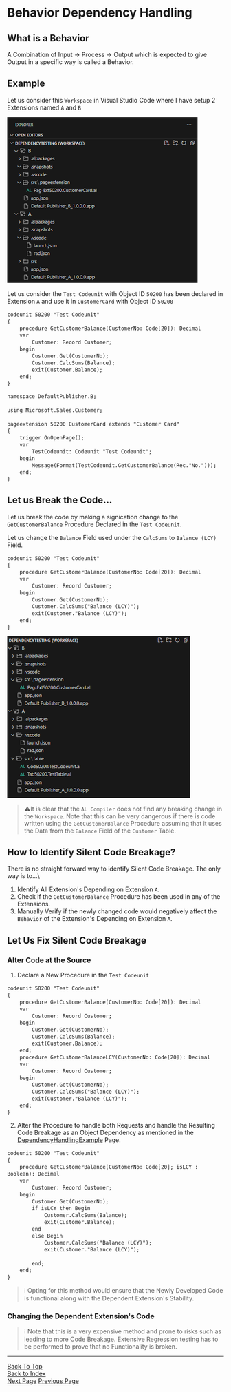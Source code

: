 # Behavior Dependency Handling
## What is a Behavior
A Combination of Input -> Process -> Output which is expected to give Output in a specific way is called a Behavior. 
## Example
Let us consider this `Workspace` in Visual Studio Code where I have setup 2 Extensions named `A` and `B`

![Workspace](../Image%20Archive/DataDependency.1.png)

Let us consider the `Test Codeunit` with Object ID `50200` has been declared in Extension `A` and use it in `CustomerCard` with Object ID `50200`
```
codeunit 50200 "Test Codeunit"
{
    procedure GetCustomerBalance(CustomerNo: Code[20]): Decimal
    var
        Customer: Record Customer;
    begin
        Customer.Get(CustomerNo);
        Customer.CalcSums(Balance);
        exit(Customer.Balance);
    end;
}

```
```
namespace DefaultPublisher.B;

using Microsoft.Sales.Customer;

pageextension 50200 CustomerCard extends "Customer Card"
{
    trigger OnOpenPage();
    var
        TestCodeunit: Codeunit "Test Codeunit";
    begin
        Message(Format(TestCodeunit.GetCustomerBalance(Rec."No.")));
    end;
}
```
## Let us Break the Code...
Let us break the code by making a signication change to the `GetCustomerBalance` Procedure Declared in the `Test Codeunit`.

Let us change the `Balance` Field used under the `CalcSums` to `Balance (LCY)` Field.
```
codeunit 50200 "Test Codeunit"
{
    procedure GetCustomerBalance(CustomerNo: Code[20]): Decimal
    var
        Customer: Record Customer;
    begin
        Customer.Get(CustomerNo);
        Customer.CalcSums("Balance (LCY)");
        exit(Customer."Balance (LCY)");
    end;
}
```
![Alt text](../Image%20Archive/DataDependency.4.png)

>⚠️It is clear that the `AL Compiler` does not find any breaking change in the `Workspace`.
Note that this can be very dangerous if there is code written using the `GetCustomerBalance` Procedure assuming that it uses the Data from the `Balance` Field of the `Customer` Table. 

## How to Identify Silent Code Breakage?
There is no straight forward way to identify Silent Code Breakage. The only way is to...\
1. Identify All Extension's Depending on Extension `A`.
2. Check if the `GetCustomerBalance` Procedure has been used in any of the Extensions.
3. Manually Verify if the newly changed code would negatively affect the `Behavior` of the Extension's Depending on Extension `A`.

## Let Us Fix Silent Code Breakage
### Alter Code at the Source
1. Declare a New Procedure in the `Test Codeunit` 
```
codeunit 50200 "Test Codeunit"
{
    procedure GetCustomerBalance(CustomerNo: Code[20]): Decimal
    var
        Customer: Record Customer;
    begin
        Customer.Get(CustomerNo);
        Customer.CalcSums(Balance);
        exit(Customer.Balance);
    end;
    procedure GetCustomerBalanceLCY(CustomerNo: Code[20]): Decimal
    var
        Customer: Record Customer;
    begin
        Customer.Get(CustomerNo);
        Customer.CalcSums("Balance (LCY)");
        exit(Customer."Balance (LCY)");
    end;
}
```
2. Alter the Procedure to handle both Requests and handle the Resulting Code Breakage as an Object Dependency as mentioned in the [DependencyHandlingExample](./DependencyHandlingExample.md) Page.
```
codeunit 50200 "Test Codeunit"
{
    procedure GetCustomerBalance(CustomerNo: Code[20]; isLCY : Boolean): Decimal
    var
        Customer: Record Customer;
    begin
        Customer.Get(CustomerNo);
        if isLCY then Begin
            Customer.CalcSums(Balance);
            exit(Customer.Balance);
        end
        else Begin
            Customer.CalcSums("Balance (LCY)");
            exit(Customer."Balance (LCY)");

        end;
    end;
}
```
>ℹ️ Opting for this method would ensure that the Newly Developed Code is functional along with the Dependent Extension's Stability.

### Changing the Dependent Extension's Code
>ℹ️ Note that this is a very expensive method and prone to risks such as leading to more Code Breakage. Extensive Regression testing has to be performed to prove that no Functionality is broken.

___
[Back To Top](#what-is-a-behavior)<Br>
[Back to Index](../Index.md)<Br>
[Next Page](./BehaviorDependencySpecialCases.md)
[Previous Page](./DependencyHandlingExample.md)